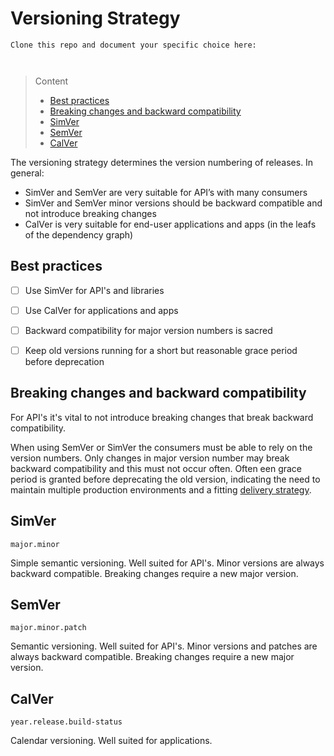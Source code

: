 # Versioning Strategy

```
Clone this repo and document your specific choice here:



```
> Content
> - [Best practices](#best-practices)
> - [Breaking changes and backward compatibility](#breaking-changes-and-backward-compatibility)
> - [SimVer](#simver)
> - [SemVer](#semver)
> - [CalVer](#calver)

The versioning strategy determines the version numbering of releases. In general:
- SimVer and SemVer are very suitable for API’s with many consumers
- SimVer and SemVer minor versions should be backward compatible and not introduce breaking changes
- CalVer is very suitable for end-user applications and apps (in the leafs of the dependency graph)

## Best practices

- [ ] Use SimVer for API's and libraries


- [ ] Use CalVer for applications and apps


- [ ] Backward compatibility for major version numbers is sacred


- [ ] Keep old versions running for a short but reasonable grace period before deprecation


## Breaking changes and backward compatibility

For API's it's vital to not introduce breaking changes that break backward compatibility.

When using SemVer or SimVer the consumers must be able to rely on the version numbers. 
Only changes in major version number may break backward compatibility and this must not occur often. 
Often een grace period is granted before deprecating the old version, 
indicating the need to maintain multiple production environments and a fitting [delivery strategy](delivery-strategy.md).

## SimVer

```major.minor```

Simple semantic versioning. Well suited for API's. Minor versions are always backward compatible.
Breaking changes require a new major version.

## SemVer

```major.minor.patch```

Semantic versioning. Well suited for API's. Minor versions and patches are always backward compatible.
Breaking changes require a new major version.

## CalVer

```year.release.build-status```

Calendar versioning. Well suited for applications. 
